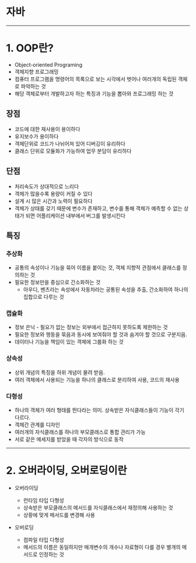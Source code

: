 # 자바

***

# 1. OOP란?
- Object-oriented Programing
- 객체지향 프로그래밍
- 컴퓨터 프로그램을 명령어의 목록으로 보는 시각에서 벗어나 여러개의 독립된 객체로 파악하는 것
- 해당 객체로부터 개발하고자 하는 특징과 기능을 뽑아와 프로그래밍 하는 것   

## 장점
- 코드에 대한 재사용이 용이하다
- 유지보수가 용이하다
- 객체단위로 코드가 나뉘어져 있어 디버깅이 유리하다
- 클래스 단위로 모듈화가 가능하여 업무 분담이 유리하다

## 단점
- 처리속도가 상대적으로 느리다
- 객체가 많을수록 용량이 커질 수 있다
- 설계 시 많은 시간과 노력이 필요하다
- 객체가 상태를 갖기 때문에 변수가 존재하고, 변수를 통해 객체가 예측할 수 없는 상태가 되면 어플리케이션 내부에서 버그를 발생시킨다   

## 특징
### 추상화
- 공통의 속성이나 기능을 묶어 이름을 붙이는 것, 객체 지향적 관점에서 클래스를 정의하는 것
- 필요한 정보만을 중심으로 간소화하는 것
  - 아우디, 벤츠라는 속성에서 자동차라는 공통된 속성을 추출, 간소화하여 하나의 집합으로 다루는 것

### 캡슐화
- 정보 은닉 - 필요가 없는 정보는 외부에서 접근하지 못하도록 제한하는 것
- 필요한 정보와 행동을 묶음과 동시에 보여줘야 할 것과 숨겨야 할 것으로 구분지음.
- 데이터나 기능을 책임이 있는 객체에 그룹화 하는 것

### 상속성
- 상위 개념의 특징을 하위 개념이 물려 받음.   
- 여러 객체에서 사용되는 기능을 하나의 클래스로 분리하여 사용, 코드의 재사용

### 다형성
- 하나의 객체가 여러 형태를 띈다라는 의미. 상속받은 자식클래스들이 기능이 각기 다르다.
- 객체간 관계를 디자인
- 여러개의 자식클래스를 하나의 부모클래스로 통합 관리가 가능
- 서로 같은 메세지를 받았을 때 각자의 방식으로 동작   

***

# 2. 오버라이딩, 오버로딩이란

- 오버라이딩
  - 런타임 타입 다형성
  - 상속받은 부모클래스의 메서드를 자식클래스에서 재정의해 사용하는 것
  - 상황에 맞게 메서드를 변경해 사용   

- 오버로딩
  - 컴파일 타입 다형성
  - 메서드의 이름은 동일하지만 매개변수의 개수나 자료형이 다를 경우 별개의 메서드로 인정하는 것
